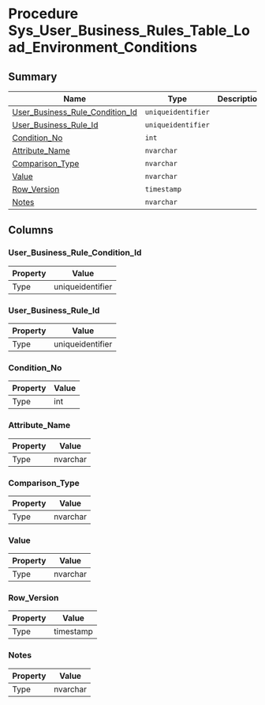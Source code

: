 # Procedure Sys_User_Business_Rules_Table_Load_Environment_Conditions


## Summary

| Name | Type | Description |
| - | - | --- |
|[User_Business_Rule_Condition_Id](#user_business_rule_condition_id)|`uniqueidentifier` ||
|[User_Business_Rule_Id](#user_business_rule_id)|`uniqueidentifier` ||
|[Condition_No](#condition_no)|`int` ||
|[Attribute_Name](#attribute_name)|`nvarchar` ||
|[Comparison_Type](#comparison_type)|`nvarchar` ||
|[Value](#value)|`nvarchar` ||
|[Row_Version](#row_version)|`timestamp` ||
|[Notes](#notes)|`nvarchar` ||

## Columns

### User_Business_Rule_Condition_Id

| Property | Value |
| - | - |
|Type|uniqueidentifier|

### User_Business_Rule_Id

| Property | Value |
| - | - |
|Type|uniqueidentifier|

### Condition_No

| Property | Value |
| - | - |
|Type|int|

### Attribute_Name

| Property | Value |
| - | - |
|Type|nvarchar|

### Comparison_Type

| Property | Value |
| - | - |
|Type|nvarchar|

### Value

| Property | Value |
| - | - |
|Type|nvarchar|

### Row_Version

| Property | Value |
| - | - |
|Type|timestamp|

### Notes

| Property | Value |
| - | - |
|Type|nvarchar|


